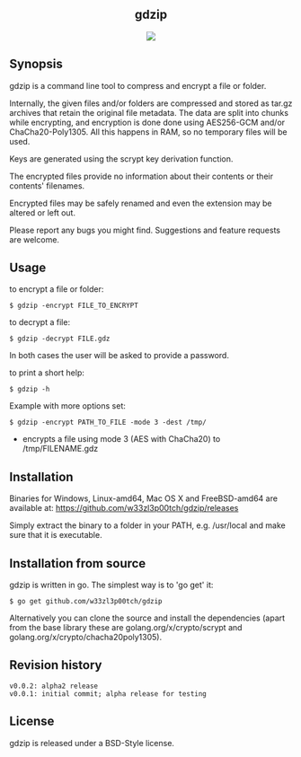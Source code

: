 <p align="center">
  <h2 align="center">gdzip</h2>
  <p align="center">
    <a href="https://goreportcard.com/report/github.com/w33zl3p00tch/gdzip"><img src="https://goreportcard.com/badge/github.com/w33zl3p00tch/gdzip"></a>
  </p>
</p>

## Synopsis

gdzip is a command line tool to compress and encrypt a file or folder.


Internally, the given files and/or folders are compressed and stored as tar.gz archives that retain the original file metadata. The data are split into chunks while encrypting, and encryption is done done using AES256-GCM and/or ChaCha20-Poly1305. All this happens in RAM, so no temporary files will be used.

Keys are generated using the scrypt key derivation function.

The encrypted files provide no information about their contents or their contents' filenames.

Encrypted files may be safely renamed and even the extension may be altered or left out.


Please report any bugs you might find. Suggestions and feature requests are welcome.



## Usage

to encrypt a file or folder:

```
$ gdzip -encrypt FILE_TO_ENCRYPT
```



to decrypt a file:

```
$ gdzip -decrypt FILE.gdz
```



In both cases the user will be asked to provide a password.



to print a short help:
```
$ gdzip -h
```


Example with more options set:
```
$ gdzip -encrypt PATH_TO_FILE -mode 3 -dest /tmp/
```

- encrypts a file using mode 3 (AES with ChaCha20) to /tmp/FILENAME.gdz



## Installation

Binaries for Windows, Linux-amd64, Mac OS X and FreeBSD-amd64 are available at:
https://github.com/w33zl3p00tch/gdzip/releases

Simply extract the binary to a folder in your PATH, e.g. /usr/local and make sure that it is executable.



## Installation from source

gdzip is written in go. The simplest way is to 'go get' it:

```
$ go get github.com/w33zl3p00tch/gdzip
```

Alternatively you can clone the source and install the dependencies (apart from the base library these are golang.org/x/crypto/scrypt and golang.org/x/crypto/chacha20poly1305).



## Revision history

```
v0.0.2: alpha2 release
v0.0.1: initial commit; alpha release for testing
```


## License

gdzip is released under a BSD-Style license.

